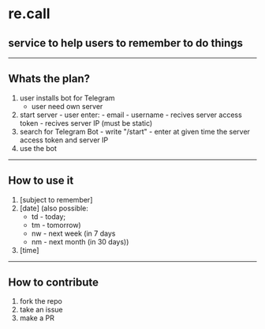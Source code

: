 # re.call

## service to help users to remember to do things

---

## Whats the plan?

1. user installs bot for Telegram
    - user need own server
2. start server 
        - user enter:
            - email
            - username
        - recives server access token 
        - recives server IP (must be static)
3. search for Telegram Bot
        - write "/start"
        - enter at given time the server access token and server IP
4. use the bot

---
## How to use it

1. [subject to remember]
2. [date] (also possible:
    - td - today;
    - tm - tomorrow)
    - nw - next week (in 7 days
    - nm - next month (in 30 days))
3. [time]

---

## How to contribute
1. fork the repo
2. take an issue
3. make a PR
